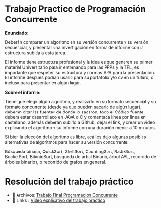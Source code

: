 # Trabajo Practico de Programación Concurrente
**Enunciado:** 

Deberán comparar un algoritmo en su versión concurrente y su versión secuencial, y presentar una investigación en forma de informe con la estructura subida a esta tarea. 

El informe tiene estructura profesional y la idea es que generen su primer material Universitario para ir entrenando para las PPPs y la TFL, es importante que respeten su estructura y normas APA para la presentación. El informe después podrán usarlo para su portafolio y/o cv en un futuro, o incluso para presentar en algún lugar. 

**Sobre el informe:**

Tiene que elegir algún algoritmo, y realizarlo en su formato secuencial y su formato concurrente (desde ya que pueden sacarlo de algún lugar), deberán citar las fuentes de donde lo sacaron, todo el Código fuente deberá estar desarrollado en JAVA o C y comentada línea por línea en castellano, además deberán subirlo a Github, dejar el link, y crear un video explicando el algoritmo y su informe con una duración menor a 10 minutos. 

Si bien la elección del algoritmo es libre, acá les dejo algunas posibles alternativas de algoritmos para hacer su versión concurrente: 

Búsqueda binaria, QuickSort, ShellSort, CountingSort, RadixSort, BucketSort, BitonicSort, búsqueda de árbol Binario, árbol AVL, recorrido de árboles binarios, o recorrido de grafos en general.

# Resolución del trabajo práctico
- 📁 Archivos: [Trabajo Final Programacion Concurrente](Trabajo_Final_Programacion_Concurrente.pdf)
- 🔗 Links : [Video explicativo del trabajo práctico](https://youtu.be/QvgCxs0mVac?si=3j_WF0I-oLZa-fs0)
  
